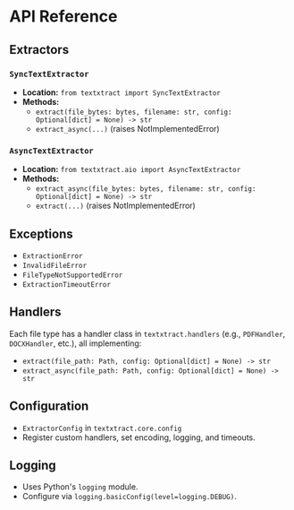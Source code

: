 # API Reference

## Extractors

### `SyncTextExtractor`

- **Location:** `from textxtract import SyncTextExtractor`
- **Methods:**
  - `extract(file_bytes: bytes, filename: str, config: Optional[dict] = None) -> str`
  - `extract_async(...)` (raises NotImplementedError)

### `AsyncTextExtractor`

- **Location:** `from textxtract.aio import AsyncTextExtractor`
- **Methods:**
  - `extract_async(file_bytes: bytes, filename: str, config: Optional[dict] = None) -> str`
  - `extract(...)` (raises NotImplementedError)

## Exceptions

- `ExtractionError`
- `InvalidFileError`
- `FileTypeNotSupportedError`
- `ExtractionTimeoutError`

## Handlers

Each file type has a handler class in `textxtract.handlers` (e.g., `PDFHandler`, `DOCXHandler`, etc.), all implementing:

- `extract(file_path: Path, config: Optional[dict] = None) -> str`
- `extract_async(file_path: Path, config: Optional[dict] = None) -> str`

## Configuration

- `ExtractorConfig` in `textxtract.core.config`
- Register custom handlers, set encoding, logging, and timeouts.

## Logging

- Uses Python's `logging` module.
- Configure via `logging.basicConfig(level=logging.DEBUG)`.